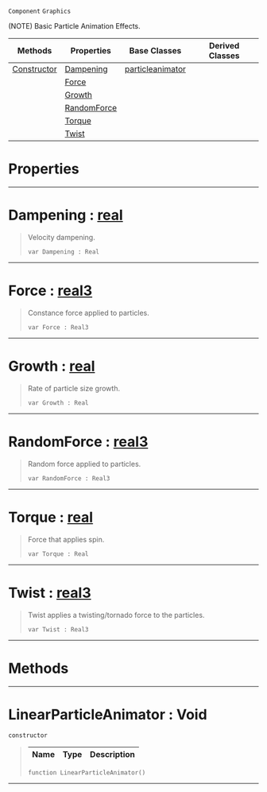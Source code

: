  `Component` `Graphics`



(NOTE) Basic Particle Animation Effects.

|Methods|Properties|Base Classes|Derived Classes|
|---|---|---|---|
|[ Constructor](https://github.com/zeroengineteam/ZeroDocs/blob/master/code_reference/class_reference/linearparticleanimator.markdown#linearparticleanimator-v)|[ Dampening](https://github.com/zeroengineteam/ZeroDocs/blob/master/code_reference/class_reference/linearparticleanimator.markdown#dampening-zero-engine-do)|[particleanimator](https://github.com/zeroengineteam/ZeroDocs/blob/master/code_reference/class_reference/particleanimator.markdown)| |
| |[ Force](https://github.com/zeroengineteam/ZeroDocs/blob/master/code_reference/class_reference/linearparticleanimator.markdown#force-zero-engine-docume)| | |
| |[ Growth](https://github.com/zeroengineteam/ZeroDocs/blob/master/code_reference/class_reference/linearparticleanimator.markdown#growth-zero-engine-docum)| | |
| |[ RandomForce](https://github.com/zeroengineteam/ZeroDocs/blob/master/code_reference/class_reference/linearparticleanimator.markdown#randomforce-zero-engine)| | |
| |[ Torque](https://github.com/zeroengineteam/ZeroDocs/blob/master/code_reference/class_reference/linearparticleanimator.markdown#torque-zero-engine-docum)| | |
| |[ Twist](https://github.com/zeroengineteam/ZeroDocs/blob/master/code_reference/class_reference/linearparticleanimator.markdown#twist-zero-engine-docume)| | |


 #  Properties


---  
 #  Dampening : [real](https://github.com/zeroengineteam/ZeroDocs/blob/master/code_reference/nada_base_types/real.markdown)

> Velocity dampening.
> ``` lang=cpp, name=Nada
> var Dampening : Real


---  
 #  Force : [real3](https://github.com/zeroengineteam/ZeroDocs/blob/master/code_reference/nada_base_types/real3.markdown)

> Constance force applied to particles.
> ``` lang=cpp, name=Nada
> var Force : Real3


---  
 #  Growth : [real](https://github.com/zeroengineteam/ZeroDocs/blob/master/code_reference/nada_base_types/real.markdown)

> Rate of particle size growth.
> ``` lang=cpp, name=Nada
> var Growth : Real


---  
 #  RandomForce : [real3](https://github.com/zeroengineteam/ZeroDocs/blob/master/code_reference/nada_base_types/real3.markdown)

> Random force applied to particles.
> ``` lang=cpp, name=Nada
> var RandomForce : Real3


---  
 #  Torque : [real](https://github.com/zeroengineteam/ZeroDocs/blob/master/code_reference/nada_base_types/real.markdown)

> Force that applies spin.
> ``` lang=cpp, name=Nada
> var Torque : Real


---  
 #  Twist : [real3](https://github.com/zeroengineteam/ZeroDocs/blob/master/code_reference/nada_base_types/real3.markdown)

> Twist applies a twisting/tornado force to the particles.
> ``` lang=cpp, name=Nada
> var Twist : Real3


---  
 #  Methods


---  
 #  LinearParticleAnimator : Void

 `constructor`

> 
> |Name|Type|Description|
> |---|---|---|
> ``` lang=cpp, name=Nada
> function LinearParticleAnimator()
> ``` 


---  
 

 